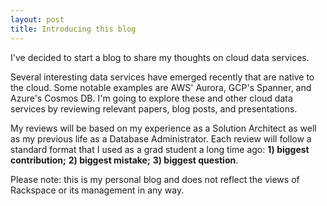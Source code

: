```yaml
---
layout: post
title: Introducing this blog
---
```


I've decided to start a blog to share my thoughts on cloud data services. 

<!--more-->

Several interesting data services have emerged recently that are native to the cloud. Some notable examples are AWS' Aurora, GCP's Spanner, and Azure's Cosmos DB. I'm going to explore these and other cloud data services by reviewing relevant papers, blog posts, and presentations. 

My reviews will be based on my experience as a Solution Architect as well as my previous life as a Database Administrator. Each review will follow a standard format that I used as a grad student a long time ago: **1) biggest contribution;** **2) biggest mistake;** **3) biggest question**. 

Please note: this is my personal blog and does not reflect the views of Rackspace or its management in any way.